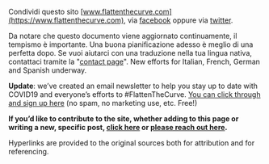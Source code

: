 Condividi questo sito [www.flattenthecurve.com](https://www.flattenthecurve.com), via [facebook](https://www.facebook.com/photo.php?fbid=10158003174454431&set=a.10150142889684431&type=3&theater) oppure via [twitter](https://twitter.com/figgyjam/status/1236346020855861248).

Da notare che questo documento viene aggiornato continuamente, il tempismo è importante. Una buona pianificazione adesso è meglio di una perfetta dopo. Se vuoi aiutarci con una traduzione nella tua lingua nativa, contattaci tramite la "[contact page](/contact/)". New efforts for Italian, French, German and Spanish underway.

**Update**: we’ve created an email newsletter to help you stay up to date with COVID19 and everyone’s efforts to #FlattenTheCurve. [You can click through and sign up here](https://flattenthecurve.substack.com/) (no spam, no marketing use, etc. Free!)

**If you’d like to contribute to the site, whether adding to this page or writing a new, specific post, [click here](https://www.flattenthecurve.com/#how-to-help-and-contribute) or [please reach out here](/contact/).**

Hyperlinks are provided to the original sources both for attribution and for referencing.
